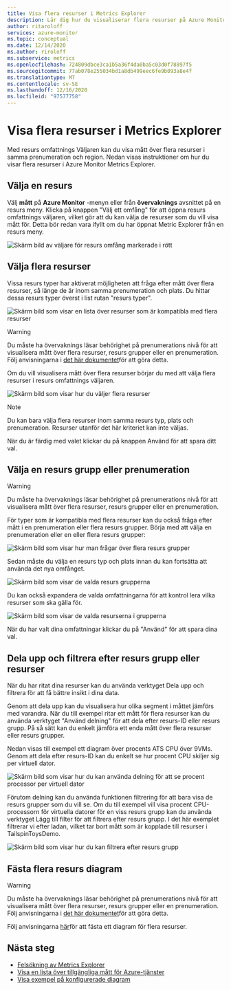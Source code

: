 ```yaml
---
title: Visa flera resurser i Metrics Explorer
description: Lär dig hur du visualiserar flera resurser på Azure Monitor Metrics Explorer
author: ritaroloff
services: azure-monitor
ms.topic: conceptual
ms.date: 12/14/2020
ms.author: riroloff
ms.subservice: metrics
ms.openlocfilehash: 724809dbce3ca1b5a36f4da0ba5c03d0f78897f5
ms.sourcegitcommit: 77ab078e255034bd1a8db499eec6fe9b093a8e4f
ms.translationtype: MT
ms.contentlocale: sv-SE
ms.lasthandoff: 12/16/2020
ms.locfileid: "97577758"
---
```

# <a name="viewing-multiple-resources-in-metrics-explorer"></a>Visa flera resurser i Metrics Explorer

Med resurs omfattnings Väljaren kan du visa mått över flera resurser i samma prenumeration och region. Nedan visas instruktioner om hur du visar flera resurser i Azure Monitor Metrics Explorer. 

## <a name="selecting-a-resource"></a>Välja en resurs 

Välj **mått** på **Azure Monitor** -menyn eller från **övervaknings** avsnittet på en resurs meny. Klicka på knappen "Välj ett omfång" för att öppna resurs omfattnings väljaren, vilket gör att du kan välja de resurser som du vill visa mått för. Detta bör redan vara ifyllt om du har öppnat Metric Explorer från en resurs meny. 

![Skärm bild av väljare för resurs omfång markerade i rött](./media/metrics-charts/019.png)

## <a name="selecting-multiple-resources"></a>Välja flera resurser 

Vissa resurs typer har aktiverat möjligheten att fråga efter mått över flera resurser, så länge de är inom samma prenumeration och plats. Du hittar dessa resurs typer överst i list rutan "resurs typer". 

![Skärm bild som visar en lista över resurser som är kompatibla med flera resurser ](./media/metrics-charts/020.png)

> [!WARNING] 
> Du måste ha övervaknings läsar behörighet på prenumerations nivå för att visualisera mått över flera resurser, resurs grupper eller en prenumeration. Följ anvisningarna i [det här dokumentet](https://docs.microsoft.com/azure/role-based-access-control/role-assignments-portal)för att göra detta.

Om du vill visualisera mått över flera resurser börjar du med att välja flera resurser i resurs omfattnings väljaren. 

![Skärm bild som visar hur du väljer flera resurser](./media/metrics-charts/021.png)

> [!NOTE]
> Du kan bara välja flera resurser inom samma resurs typ, plats och prenumeration. Resurser utanför det här kriteriet kan inte väljas. 

När du är färdig med valet klickar du på knappen Använd för att spara ditt val. 

## <a name="selecting-a-resource-group-or-subscription"></a>Välja en resurs grupp eller prenumeration 

> [!WARNING]
> Du måste ha övervaknings läsar behörighet på prenumerations nivå för att visualisera mått över flera resurser, resurs grupper eller en prenumeration. 

För typer som är kompatibla med flera resurser kan du också fråga efter mått i en prenumeration eller flera resurs grupper. Börja med att välja en prenumeration eller en eller flera resurs grupper: 

![Skärm bild som visar hur man frågar över flera resurs grupper ](./media/metrics-charts/022.png)

Sedan måste du välja en resurs typ och plats innan du kan fortsätta att använda det nya omfånget. 

![Skärm bild som visar de valda resurs grupperna ](./media/metrics-charts/023.png)

Du kan också expandera de valda omfattningarna för att kontrol lera vilka resurser som ska gälla för.

![Skärm bild som visar de valda resurserna i grupperna ](./media/metrics-charts/024.png)

När du har valt dina omfattningar klickar du på "Använd" för att spara dina val. 

## <a name="splitting-and-filtering-by-resource-group-or-resources"></a>Dela upp och filtrera efter resurs grupp eller resurser

När du har ritat dina resurser kan du använda verktyget Dela upp och filtrera för att få bättre insikt i dina data. 

Genom att dela upp kan du visualisera hur olika segment i måttet jämförs med varandra. När du till exempel ritar ett mått för flera resurser kan du använda verktyget "Använd delning" för att dela efter resurs-ID eller resurs grupp. På så sätt kan du enkelt jämföra ett enda mått över flera resurser eller resurs grupper.  

Nedan visas till exempel ett diagram över procents ATS CPU över 9VMs. Genom att dela efter resurs-ID kan du enkelt se hur procent CPU skiljer sig per virtuell dator. 

![Skärm bild som visar hur du kan använda delning för att se procent processor per virtuell dator](./media/metrics-charts/026.png)

Förutom delning kan du använda funktionen filtrering för att bara visa de resurs grupper som du vill se.  Om du till exempel vill visa procent CPU-processorn för virtuella datorer för en viss resurs grupp kan du använda verktyget Lägg till filter för att filtrera efter resurs grupp. I det här exemplet filtrerar vi efter ladan, vilket tar bort mått som är kopplade till resurser i TailspinToysDemo. 

![Skärm bild som visar hur du kan filtrera efter resurs grupp](./media/metrics-charts/027.png)

## <a name="pinning-your-multi-resource-charts"></a>Fästa flera resurs diagram 

> [!WARNING] 
> Du måste ha övervaknings läsar behörighet på prenumerations nivå för att visualisera mått över flera resurser, resurs grupper eller en prenumeration. Följ anvisningarna i [det här dokumentet](https://docs.microsoft.com/azure/role-based-access-control/role-assignments-portal)för att göra detta. 

Följ anvisningarna [här](https://docs.microsoft.com/azure/azure-monitor/platform/metrics-charts#create-alert-rules)för att fästa ett diagram för flera resurser. 

## <a name="next-steps"></a>Nästa steg

* [Felsökning av Metrics Explorer](metrics-troubleshoot.md)
* [Visa en lista över tillgängliga mått för Azure-tjänster](metrics-supported.md)
* [Visa exempel på konfigurerade diagram](metric-chart-samples.md)

